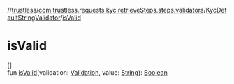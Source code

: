 //[trustless](../../../index.md)/[com.trustless.requests.kyc.retrieveSteps.steps.validators](../index.md)/[KycDefaultStringValidator](index.md)/[isValid](is-valid.md)

# isValid

[]\
fun [isValid](is-valid.md)(validation: [Validation](../../com.trustless.requests.kyc.retrieveSteps/-validation/index.md), value: [String](https://kotlinlang.org/api/latest/jvm/stdlib/kotlin/-string/index.html)): [Boolean](https://kotlinlang.org/api/latest/jvm/stdlib/kotlin/-boolean/index.html)
